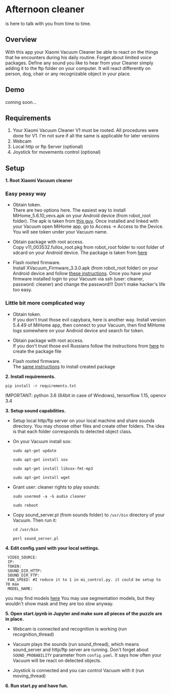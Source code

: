 # Afternoon cleaner
is here to talk with you from time to time.

## Overview
With this app your Xiaomi Vacuum Cleaner be able to react on the things that he encounters during his daily routine. Forget about limited voice packages. Define any sound you like to hear from your Cleaner simply adding it to the ftp folder on your computer. It will react differently on person, dog, chair or any recognizable object in your place. 

## Demo
coming soon...

## Requirements
1. Your Xiaomi Vacuum Cleaner V1 must be rooted. All procedures were done for V1. I'm not sure if all the same is applicable for later versions   
2. Webcam
3. Local http or ftp Server (optional)
4. Joystick for movements control (optional)


## Setup 

**1. Root Xiaomi Vacuum cleaner**  

  ### Easy peasy way

  * Obtain token.  
      There are two options here. The easiest way to install MiHome_5.6.10_vevs.apk on your Android device (from robot_root folder). The apk is taken from [this guy](http://www.kapiba.ru/2017/11/mi-home.html). Once installed and linked with your Vacuum open MiHome app, go to Access -> Access to the Device. You will see token under your Vacuum name.
    
  * Obtain package with root access.  
      Copy v11_003532.fullos_root.pkg from robot_root folder to root folder of sdcard on your Android device. The package is taken from [here](http://4pda.ru/forum/index.php?showtopic=881982&st=5240)
    
  * Flash rooted firmware.  
      Install XVacuum_Firmware_3.3.0.apk (from robot_root folder) on your Android device and follow [these instructions](
    https://forum.xda-developers.com/android/apps-games/app-xvacuum-firmware-xiaomi-vacuum-t3896526). Once you have your firmware installed login to your Vacuum via ssh (user: cleaner, password: cleaner) and change the password!!! Don't make hacker's life too easy.
    
### Little bit more complicated way
  * Obtain token.  
      If you don't trust those evil capybara, here is another way. Install version 5.4.49 of MiHome app, then connect to your Vacuum, then find MiHome logs somewhere on your Android device and search for token.
      
  * Obtain package with root access.  
      If you don't trust those evil Russians follow the instructions from [here](https://github.com/dgiese/dustcloud/wiki/VacuumRobots-manual-update-root-Howto) to create the package file
      
  * Flash rooted firmware.  
      The [same instructions](https://github.com/dgiese/dustcloud/wiki/VacuumRobots-manual-update-root-Howto) to install created package

**2. Install requirements.** 

`pip install -r requirements.txt`

IMPORTANT: python 3.6 (64bit in case of Windows), tensorflow 1.15, opencv 3.4

**3. Setup sound capabilities.** 

  * Setup local http/ftp server on your local machine and share sounds directory. You may choose other files and create other folders. The idea is that each folder corresponds to detected object class. 
  
  * On your Vacuum install sox:  
  
        sudo apt-get update 
    
        sudo apt-get install sox  
    
        sudo apt-get install libsox-fmt-mp3 
    
        sudo apt-get install wget 
       
      
  * Grant user: cleaner rights to play sounds:
  
        sudo usermod -a -G audio cleaner  
        
        sudo reboot  
              
  * Copy sound_server.pl (from sounds folder) to `/usr/bin` directory of your Vacuum. Then run it:
  
        cd /usr/bin
        
        perl sound_server.pl  

**4. Edit config.yaml with your local settings.**

     VIDEO_SOURCE:  
     IP:  
     TOKEN:  
     SOUND_DIR_HTTP:  
     SOUND_DIR_FTP:  
     FAN_SPEED: #I reduce it to 1 in mi_control.py. it could be setup to 70 max  
     MODEL_NAME:  

  you may find models [here](https://github.com/tensorflow/models/blob/master/research/object_detection/g3doc/detection_model_zoo.md.) You may use segmentation models, but they wouldn't show mask and they are too slow anyway.

**5. Open start.ipynb in Jupyter and make sure all pieces of the puzzle are in place.**  

  * Webcam is connected and recognition is working (run recognition_thread)  
    
  * Vacuum plays the sounds (run sound_thread), which means sound_server and http/ftp server are running. Don't forget about `SOUND_PROBABILITY` parameter from `config.yaml`. It says how often your Vacuum will be react on detected objects.  
    
  * Joystick is connected and you can control Vacuum with it (run moving_thread)  
    

**6. Run start.py and have fun.**

